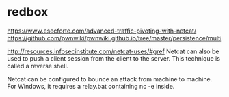 # redbox

https://www.esecforte.com/advanced-traffic-pivoting-with-netcat/
https://github.com/pwnwiki/pwnwiki.github.io/tree/master/persistence/multi

http://resources.infosecinstitute.com/netcat-uses/#gref
Netcat can also be used to push a client session from the client to the server. This technique is called a reverse shell.

Netcat can be configured to bounce an attack from machine to machine.
For Windows, it requires a relay.bat containing nc -e inside.

